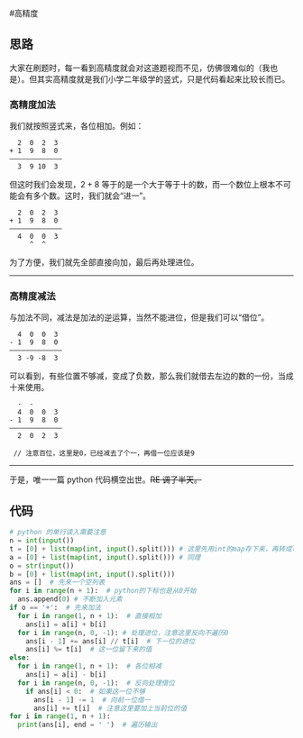 #高精度

## 思路

大家在刷题时，每一看到高精度就会对这道题视而不见，仿佛很难似的（我也是）。但其实高精度就是我们小学二年级学的竖式，只是代码看起来比较长而已。

### 高精度加法

我们就按照竖式来，各位相加。例如：

```
  2  0  2  3
+ 1  9  8  0
—————————————
  3  9 10  3
```

但这时我们会发现，$2+8$ 等于的是一个大于等于十的数，而一个数位上根本不可能会有多个数。这时，我们就会“进一”。

```
  2  0  2  3
+ 1  9  8  0
—————————————
  4  0  0  3
     ^  ^
```

为了方便，我们就先全部直接向加，最后再处理进位。

---

### 高精度减法

与加法不同，减法是加法的逆运算，当然不能进位，但是我们可以“借位”。

```
  4  0  0  3
- 1  9  8  0
—————————————
  3 -9 -8  3
```

可以看到，有些位置不够减，变成了负数，那么我们就借去左边的数的一份，当成十来使用。

```
  ·  ·
  4  0  0  3
- 1  9  8  0
—————————————
  2  0  2  3
  
 // 注意百位，这里是0，已经减去了个一，再借一位应该是9
```

---

于是，唯一一篇 python 代码横空出世。~~RE 调了半天。~~

## 代码

```python
# python 的单行读入需要注意
n = int(input())
t = [0] + list(map(int, input().split())) # 这里先用int的map存下来，再转成list
a = [0] + list(map(int, input().split())) # 同理
o = str(input())
b = [0] + list(map(int, input().split()))
ans = []  # 先来一个空列表
for i in range(n + 1):  # python的下标也是从0开始
  ans.append(0) # 不断加入元素
if o == '+':  # 先来加法
  for i in range(1, n + 1):  # 直接相加
    ans[i] = a[i] + b[i]
  for i in range(n, 0, -1): # 处理进位，注意这里反向不遍历0
    ans[i - 1] += ans[i] // t[i]  # 下一位的进位
    ans[i] %= t[i]  # 这一位留下来的值
else:
  for i in range(1, n + 1):  # 各位相减
    ans[i] = a[i] - b[i]
  for i in range(n, 0, -1):  # 反向处理借位
    if ans[i] < 0:  # 如果这一位不够
      ans[i - 1] -= 1  # 向前一位借一
      ans[i] += t[i]  # 注意这里要加上当前位的值
for i in range(1, n + 1):  
  print(ans[i], end = ' ')  # 遍历输出
```